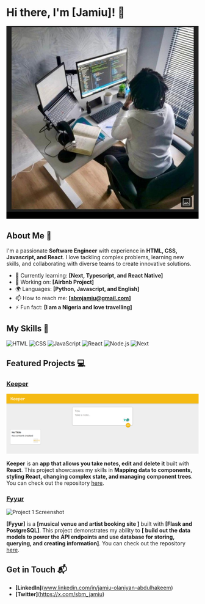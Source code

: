 # Hi there, I'm [Jamiu]! 👋

![Banner Image](banner.jpg)

## About Me 🚀

I'm a passionate **Software Engineer** with experience in **HTML, CSS, Javascript, and React**. I love tackling complex problems, learning new skills, and collaborating with diverse teams to create innovative solutions.

- 🌱 Currently learning: **[Next, Typescript, and React Native]**
- 🔭 Working on: **[Airbnb Project]**
- 🌍 Languages: **[Python, Javascript, and English]**
- 📫 How to reach me: **[sbmjamiu@gmail.com]**
- ⚡ Fun fact: **[I am a Nigeria and love travelling]**

## My Skills 🧠

![HTML](https://img.shields.io/badge/-HTML-E34F26?style=flat-square&logo=html5&logoColor=white)
![CSS](https://img.shields.io/badge/-CSS-1572B6?style=flat-square&logo=css3&logoColor=white)
![JavaScript](https://img.shields.io/badge/-JavaScript-F7DF1E?style=flat-square&logo=javascript&logoColor=black)
![React](https://img.shields.io/badge/-React-61DAFB?style=flat-square&logo=react&logoColor=black)
![Node.js](https://img.shields.io/badge/-Node.js-339933?style=flat-square&logo=node.js&logoColor=white)
![Next](https://img.shields.io/badge/next%20js-000000?style=for-the-badge&logo=nextdotjs&logoColor=white)

## Featured Projects 💻

### [Keeper](https://pogqj.csb.app)

![Project 2 Screenshot](keeper.png)

**Keeper** is an **app that allows you take notes, edit and delete it** built with **React**. This project showcases my skills in **Mapping data to components, styling React, changing complex state, and managing component trees**. You can check out the repository [here](https://github.com/sbmjamiu/Keeper).

### [Fyyur](project_1_link)

![Project 1 Screenshot](project_1_screenshot_url)

**[Fyyur]** is a **[musical venue and artist booking site ]** built with **[Flask and PostgreSQL]**. This project demonstrates my ability to **[ build out the data models to power the API endpoints and use database for storing, querying, and creating information]**. You can check out the repository [here](https://github.com/sbmjamiu/FyyurProject).


## Get in Touch 📬

- **[LinkedIn]**(www.linkedin.com/in/jamiu-olaniyan-abdulhakeem)
- **[Twitter]**(https://x.com/sbm_jamiu)


